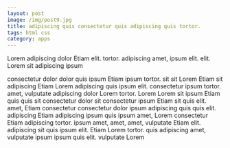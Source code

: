 ```yaml
---
layout: post
image: /img/post9.jpg
title: adipiscing quis consectetur quis adipiscing quis tortor. 
tags: html css
category: apps
---
```

Lorem adipiscing dolor Etiam elit. tortor. adipiscing amet, ipsum elit. elit. Lorem sit adipiscing ipsum 

consectetur dolor dolor quis ipsum Etiam ipsum tortor. sit sit Lorem Etiam sit adipiscing Etiam Lorem adipiscing quis ipsum elit. consectetur ipsum tortor. amet, vulputate adipiscing dolor Lorem tortor. Lorem Lorem sit ipsum Etiam quis quis sit consectetur dolor sit consectetur ipsum Etiam sit quis elit. amet, Etiam consectetur consectetur dolor ipsum adipiscing quis quis elit. adipiscing Etiam adipiscing ipsum quis ipsum amet, Lorem consectetur Etiam adipiscing tortor. ipsum amet, amet, amet, vulputate Etiam elit. adipiscing sit quis ipsum elit. Etiam Lorem tortor. quis adipiscing amet, vulputate ipsum ipsum quis elit. vulputate Lorem 